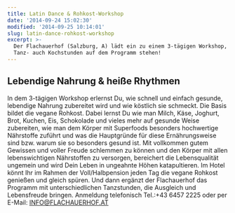 ```yaml
---
title: Latin Dance & Rohkost-Workshop
date: '2014-09-24 15:02:30'
modified: '2014-09-25 10:14:01'
slug: latin-dance-rohkost-workshop
excerpt: >-
  Der Flachauerhof (Salzburg, A) lädt ein zu einem 3-tägigen Workshop, wo neben
  Tanz- auch Kochstunden auf dem Programm stehen!
---
```


## Lebendige Nahrung & heiße Rhythmen

In dem 3-tägigen Workshop erlernst Du, wie schnell und einfach gesunde, lebendige Nahrung zubereitet wird und wie köstlich sie schmeckt. Die Basis bildet die vegane Rohkost. Dabei lernst Du wie man Milch, Käse, Joghurt, Brot, Kuchen, Eis, Schokolade und vieles mehr auf gesunde Weise zubereiten, wie man dem Körper mit Superfoods besonders hochwertige Nährstoffe zuführt und was die Hauptgründe für diese Ernährungsweise sind bzw. warum sie so besonders gesund ist. Mit vollkommen gutem Gewissen und voller Freude schlemmen zu können und den Körper mit allen lebenswichtigen Nährstoffen zu versorgen, bereichert die Lebensqualität ungemein und wird Dein Leben in ungeahnte Höhen katapultieren. Im Hotel könnt Ihr im Rahmen der Voll/Halbpension jeden Tag die vegane Rohkost genießen und gleich spüren. Und dann ergänzt der Flachauerhof das Programm mit unterschiedlichen Tanzstunden, die Ausgleich und Lebensfreude bringen. Anmeldung telefonisch Tel.:+43 6457 2225 oder per E-Mail: [INFO@FLACHAUERHOF.AT](mailto:info@flachauerhof.at)
